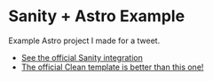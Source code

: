 # Sanity + Astro Example

Example Astro project I made for a tweet.

- [See the official Sanity integration](https://www.sanity.io/plugins/sanity-astro)
- [The official Clean template is better than this one!](https://www.sanity.io/templates/astro-sanity-clean)
